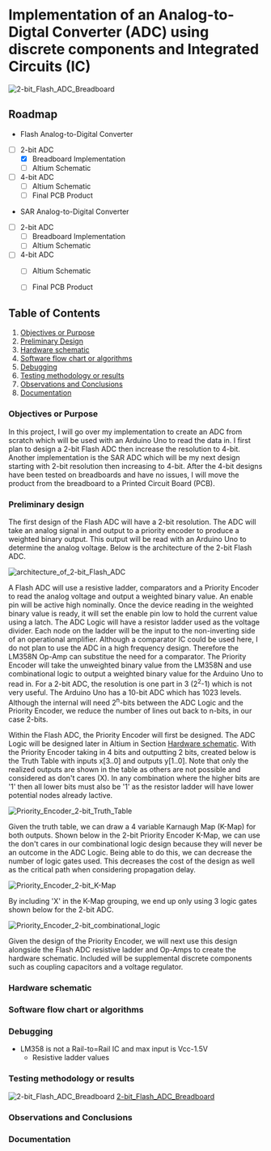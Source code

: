 # Implementation of an Analog-to-Digtal Converter (ADC) using discrete components and Integrated Circuits (IC)

![2-bit_Flash_ADC_Breadboard](README_IMAGES/2-bit_Flash_ADC_Breadboard.jpg)

## Roadmap
- Flash Analog-to-Digital Converter
- [ ] 2-bit ADC 
    - [X] Breadboard Implementation
    - [ ] Altium Schematic
- [ ] 4-bit ADC 
    - [ ] Altium Schematic
    - [ ] Final PCB Product
- SAR Analog-to-Digital Converter
- [ ] 2-bit ADC 
    - [ ] Breadboard Implementation
    - [ ] Altium Schematic
- [ ] 4-bit ADC 
    - [ ] Altium Schematic
    - [ ] Final PCB Product



## Table of Contents
1. [Objectives or Purpose](#objectives-or-purpose)
2. [Preliminary Design](#preliminary-design)
3. [Hardware schematic](#hardware-schematic)
4. [Software flow chart or algorithms](#software-flow-chart-or-algorithms)
5. [Debugging](#debugging)
6. [Testing methodology or results](#testing-methodology-or-results)
7. [Observations and Conclusions](#observations-and-conclusions)
8. [Documentation](#documentation)
 
### Objectives or Purpose
In this project, I will go over my implementation to create an ADC from scratch which will be used with an Arduino Uno to read the data in. I first plan to design a 2-bit Flash ADC then increase the 
resolution to 4-bit. Another implementation is the SAR ADC which will be my next design starting with 2-bit resolution then increasing to 4-bit. After the 4-bit designs have been tested on breadboards and have no issues, 
I will move the product from the breadboard to a Printed Circuit Board (PCB).

### Preliminary design
The first design of the Flash ADC will have a 2-bit resolution. The ADC will take an analog signal in and output to a priority encoder to produce a weighted binary output. This output will be read with an 
Arduino Uno to determine the analog voltage. Below is the architecture of the 2-bit Flash ADC.

![architecture_of_2-bit_Flash_ADC](README_IMAGES/architecture_of_2-bit_Flash_ADC.png)

A Flash ADC will use a resistive ladder, comparators and a Priority Encoder to read the analog voltage and output a weighted binary value. An enable pin will be active high nominally. Once the device reading in the weighted binary value is ready, it will set the enable pin low to hold the current value using a latch. The ADC Logic will have a resistor ladder used as the voltage divider. 
Each node on the ladder will be the input to the non-inverting side of an operational amplifier. Although a comparator IC could be used here, I do not plan to use the ADC in a high frequency design. Therefore 
the LM358N Op-Amp can substitue the need for a comparator. The Priority Encoder will take the unweighted binary value from the LM358N and use combinational logic to output a weighted binary value for the Arduino 
Uno to read in. For a 2-bit ADC, the resolution is one part in 3 (2<sup>2</sup>-1) which is not very useful. The Arduino Uno has a 10-bit ADC which has 1023 levels. Although the internal will need 2<sup>n</sup>-bits between the ADC Logic and the Priority Encoder, we reduce the number of lines out back to n-bits, in our case 2-bits.

Within the Flash ADC, the Priority Encoder will first be designed. The ADC Logic will be designed later in Altium in Section [Hardware schematic](#hardware-schematic). With the Priority Encoder taking in 4 bits and outputting 2 bits, created below is the Truth Table with inputs x[3..0] and outputs y[1..0]. Note that only the realized outputs are shown in the table as others are not possible and considered as don't cares (X). In any combination where the higher bits are '1' then all lower bits must also be '1' as the resistor ladder will have lower potential nodes already lactive.  

![Priority_Encoder_2-bit_Truth_Table](README_IMAGES/Priority_Encoder_2-bit_Truth_Table.png)

Given the truth table, we can draw a 4 variable Karnaugh Map (K-Map) for both outputs. Shown below in the 2-bit Priority Encoder K-Map, we can use the don't cares in our combinational logic design because they will never be an outcome in the ADC Logic. Being able to do this, we can decrease the number of logic gates used. This decreases the cost of the design as well as the critical path when considering propagation delay.

![Priority_Encoder_2-bit_K-Map](README_IMAGES/Priority_Encoder_2-bit_K-Map.png)

By including 'X' in the K-Map grouping, we end up only using 3 logic gates shown below for the 2-bit ADC. 

![Priority_Encoder_2-bit_combinational_logic](README_IMAGES/Priority_Encoder_2-bit_combinational_logic.png)

Given the design of the Priority Encoder, we will next use this design alongside the Flash ADC resistive ladder and Op-Amps to create the hardware schematic. Included will be supplemental discrete components such as coupling capacitors and a voltage regulator. 

### Hardware schematic
<!-- can be left for PCB Schematic !>> -->


### Software flow chart or algorithms
<!-- Not at stage of product where Arduino has been implemented. !>> -->


### Debugging
* LM358 is not a Rail-to=Rail IC and max input is Vcc-1.5V
    * Resistive ladder values
    

### Testing methodology or results
![2-bit_Flash_ADC_Breadboard](README_IMAGES/2-bit_Flash_ADC_Breadboard.jpg)
[2-bit_Flash_ADC_Breadboard](https://youtu.be/c9W4OWWYJ1M)

### Observations and Conclusions

### Documentation
